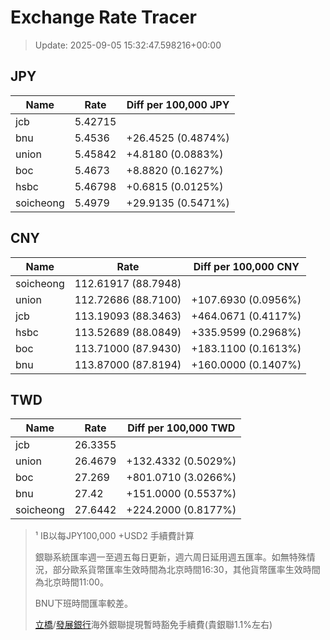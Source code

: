 # Exchange Rate Tracer

> Update: 2025-09-05 15:32:47.598216+00:00

## JPY

| Name      |    Rate | Diff per 100,000 JPY   |
|-----------|---------|------------------------|
| jcb       | 5.42715 |                        |
| bnu       | 5.4536  | +26.4525 (0.4874%)     |
| union     | 5.45842 | +4.8180 (0.0883%)      |
| boc       | 5.4673  | +8.8820 (0.1627%)      |
| hsbc      | 5.46798 | +0.6815 (0.0125%)      |
| soicheong | 5.4979  | +29.9135 (0.5471%)     |

## CNY

| Name      | Rate                | Diff per 100,000 CNY   |
|-----------|---------------------|------------------------|
| soicheong | 112.61917	(88.7948) |                        |
| union     | 112.72686	(88.7100) | +107.6930 (0.0956%)    |
| jcb       | 113.19093	(88.3463) | +464.0671 (0.4117%)    |
| hsbc      | 113.52689	(88.0849) | +335.9599 (0.2968%)    |
| boc       | 113.71000	(87.9430) | +183.1100 (0.1613%)    |
| bnu       | 113.87000	(87.8194) | +160.0000 (0.1407%)    |

## TWD

| Name      |    Rate | Diff per 100,000 TWD   |
|-----------|---------|------------------------|
| jcb       | 26.3355 |                        |
| union     | 26.4679 | +132.4332 (0.5029%)    |
| boc       | 27.269  | +801.0710 (3.0266%)    |
| bnu       | 27.42   | +151.0000 (0.5537%)    |
| soicheong | 27.6442 | +224.2000 (0.8177%)    |


> ¹ IB以每JPY100,000 +USD2 手續費計算
>
> 銀聯系統匯率週一至週五每日更新，週六周日延用週五匯率。如無特殊情況，部分歐系貨幣匯率生效時間為北京時間16:30，其他貨幣匯率生效時間為北京時間11:00。
>
> BNU下班時間匯率較差。
>
> [立橋](https://www.wlbank.com.mo/uploads/ueditor/file/20181211/1544536513900230.pdf)/[發展銀行](https://www.mdb.com.mo/Service_Charges_20230728.pdf)海外銀聯提現暫時豁免手續費(貴銀聯1.1%左右)

